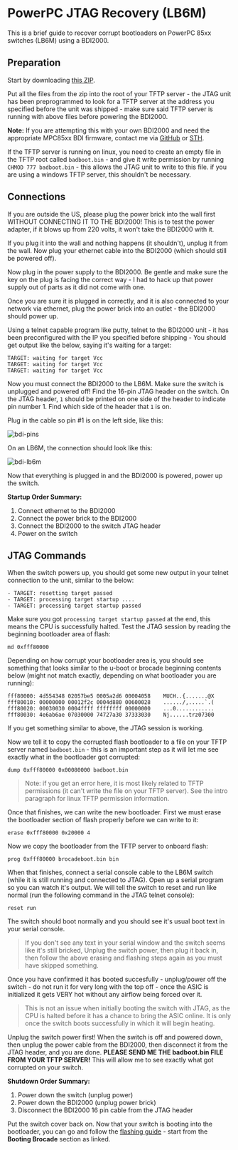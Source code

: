 # PowerPC JTAG Recovery (LB6M)
This is a brief guide to recover corrupt bootloaders on PowerPC 85xx switches (LB6M) using a BDI2000.

## Preparation
Start by downloading [this ZIP](https://fohdeesha.com/data/other/jtag-recovery.zip).

Put all the files from the zip into the root of your TFTP server - the JTAG unit has been preprogrammed to look for a TFTP server at the address you specified before the unit was shipped - make sure said TFTP server is running with above files before powering the BDI2000.

**Note:** If you are attempting this with your own BDI2000 and need the appropriate MPC85xx BDI firmware, contact me via [GitHub](https://github.com/Fohdeesha) or [STH](https://forums.servethehome.com/index.php?threads/brocade-icx-series-cheap-powerful-10gbe-40gbe-switching.21107/).

If the TFTP server is running on linux, you need to create an empty file in the TFTP root called `badboot.bin` - and give it write permission by running `CHMOD 777 badboot.bin` - this allows the JTAG unit to write to this file. if you are using a windows TFTP server, this shouldn't be necessary.

## Connections
If you are outside the US, please plug the power brick into the wall first WITHOUT CONNECTING IT TO THE BDI2000! This is to test the power adapter, if it blows up from 220 volts, it won't take the BDI2000 with it.

If you plug it into the wall and nothing happens (it shouldn't), unplug it from the wall. Now plug your ethernet cable into the BDI2000 (which should still be powered off).

Now plug in the power supply to the BDI2000. Be gentle and make sure the key on the plug is facing the correct way - I had to hack up that power supply out of parts as it did not come with one.

Once you are sure it is plugged in correctly, and it is also connected to your network via ethernet, plug the power brick into an outlet - the BDI2000 should power up.

Using a telnet capable program like putty, telnet to the BDI2000 unit - it has been preconfigured with the IP you specified before shipping - You should get output like the below, saying it's waiting for a target:

```
TARGET: waiting for target Vcc
TARGET: waiting for target Vcc
TARGET: waiting for target Vcc
```

Now you must connect the BDI2000 to the LB6M. Make sure the switch is unplugged and powered off! Find the 16-pin JTAG header on the switch. On the JTAG header, `1` should be printed on one side of the header to indicate pin number 1. Find which side of the header that `1` is on.

Plug in the cable so pin #1 is on the left side, like this:

![bdi-pins](https://fohdeesha.com/data/other/bdipins.jpg)

On an LB6M, the connection should look like this:

![bdi-lb6m](https://fohdeesha.com/data/other/bdilb6m.jpg)

Now that everything is plugged in and the BDI2000 is powered, power up the switch.

**Startup Order Summary:**
1. Connect ethernet to the BDI2000
2. Connect the power brick to the BDI2000
3. Connect the BDI2000 to the switch JTAG header
4. Power on the switch

## JTAG Commands

When the switch powers up, you should get some new output in your telnet connection to the unit, similar to the below:

```
- TARGET: resetting target passed
- TARGET: processing target startup ....
- TARGET: processing target startup passed
```
Make sure you got `processing target startup passed` at the end, this means the CPU is successfully halted. Test the JTAG session by reading the beginning bootloader area of flash:

```
md 0xfff80000
```
Depending on how corrupt your bootloader area is, you should see something that looks similar to the u-boot or brocade beginning contents below (might not match exactly, depending on what bootloader you are running):
```
fff80000: 4d554348 02057be5 0005a2d6 00004058    MUCH..{.......@X
fff80010: 00000000 00012f2c 0004d880 00600028    ....../,.....`.(
fff80020: 00030030 0004ffff ffffffff 00000000    ...0............
fff80030: 4e6ab6ae 07030000 74727a30 37333030    Nj......trz07300
```

If you get something similar to above, the JTAG session is working.

Now we tell it to copy the corrupted flash bootloader to a file on your TFTP server named `badboot.bin` - this is an important step as it will let me see exactly what in the bootloader got corrupted:
```
dump 0xfff80000 0x00080000 badboot.bin
```
>Note: if you get an error here, it is most likely related to TFTP permissions (it can't write the file on your TFTP server). See the intro paragraph for linux TFTP permission information.

Once that finishes, we can write the new bootloader. First we must erase the bootloader section of flash properly before we can write to it:
```
erase 0xfff80000 0x20000 4
```
Now we copy the bootloader from the TFTP server to onboard flash:
```
prog 0xfff80000 brocadeboot.bin bin
```
When that finishes, connect a serial console cable to the LB6M switch (while it is still running and connected to JTAG). Open up a serial program so you can watch it's output. We will tell the switch to reset and run like normal (run the following command in the JTAG telnet console):
```
reset run
```
The switch should boot normally and you should see it's usual boot text in your serial console.
>If you don't see any text in your serial window and the switch seems like it's still bricked, Unplug the switch power, then plug it back in, then follow the above erasing and flashing steps again as you must have skipped something.

Once you have confirmed it has booted succesfully - unplug/power off the switch - do not run it for very long with the top off - once the ASIC is initialized it gets VERY hot without any airflow being forced over it.
>This is not an issue when initially booting the switch with JTAG, as the CPU is halted before it has a chance to bring the ASIC online. It is only once the switch boots successfully in which it will begin heating.

Unplug the switch power first! When the switch is off and powered down, then unplug the power cable from the BDI2000, then disconnect it from the JTAG header, and you are done. **PLEASE SEND ME THE badboot.bin FILE FROM YOUR TFTP SERVER!** This will allow me to see exactly what got corrupted on your switch.

**Shutdown Order Summary:**
1. Power down the switch (unplug power)
2. Power down the BDI2000 (unplug power brick)
3. Disconnect the BDI2000 16 pin cable from the JTAG header

Put the switch cover back on. Now that your switch is booting into the bootloader, you can go and follow the [flashing guide](https://brokeaid.com/#booting-brocade)  - start from the **Booting Brocade** section as linked.
